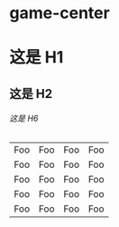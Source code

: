 # game-center

# 这是 H1

## 这是 H2

###### 这是 H6

<table>
    <tr><td>Foo</td><td>Foo</td><td>Foo</td><td>Foo</td></tr>
    <tr><td>Foo</td><td>Foo</td><td>Foo</td><td>Foo</td></tr>
    <tr><td>Foo</td><td>Foo</td><td>Foo</td><td>Foo</td></tr>
    <tr><td>Foo</td><td>Foo</td><td>Foo</td><td>Foo</td></tr>
    <tr><td>Foo</td><td>Foo</td><td>Foo</td><td>Foo</td></tr>
</table>
